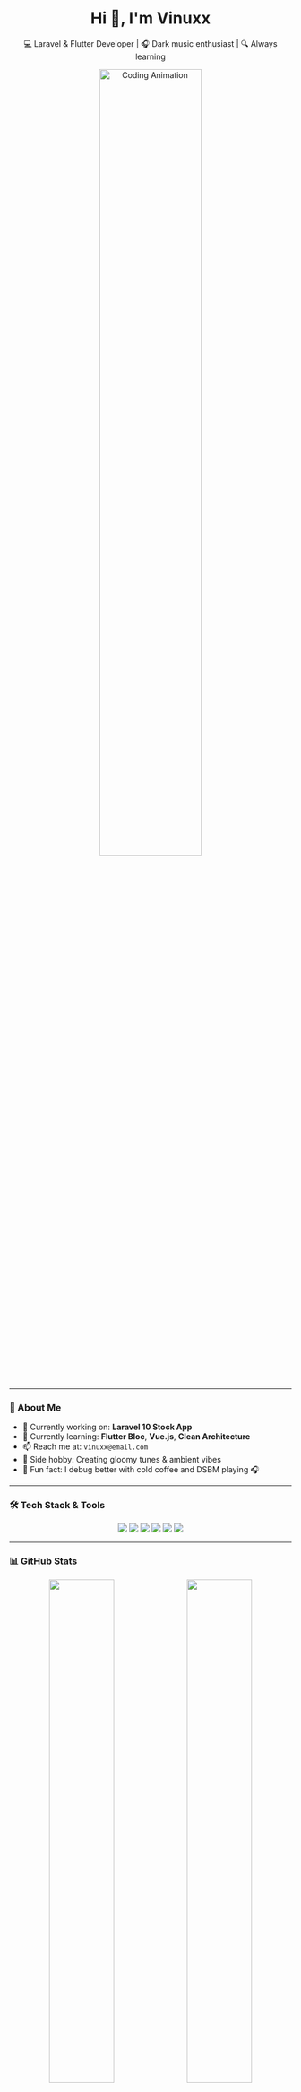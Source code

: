 
<h1 align="center">Hi 👋, I'm Vinuxx</h1>
<p align="center">
  💻 Laravel & Flutter Developer | 🎧 Dark music enthusiast | 🔍 Always learning
</p>

<!-- GIF HEADER -->
<p align="center">
  <img src="https://media.giphy.com/media/qgQUggAC3Pfv687qPC/giphy.gif" width="60%" alt="Coding Animation" />
</p>


---

### 🌟 About Me

- 🔧 Currently working on: **Laravel 10 Stock App**
- 🌱 Currently learning: **Flutter Bloc**, **Vue.js**, **Clean Architecture**
- 📫 Reach me at: `vinuxx@email.com`
- 🎵 Side hobby: Creating gloomy tunes & ambient vibes
- 🧠 Fun fact: I debug better with cold coffee and DSBM playing 🎧

---

### 🛠 Tech Stack & Tools

<p align="center">
  <img src="https://img.shields.io/badge/Laravel-F72C1F?style=for-the-badge&logo=laravel&logoColor=white"/>
  <img src="https://img.shields.io/badge/PHP-777BB4?style=for-the-badge&logo=php&logoColor=white"/>
  <img src="https://img.shields.io/badge/Flutter-02569B?style=for-the-badge&logo=flutter&logoColor=white"/>
  <img src="https://img.shields.io/badge/Dart-0175C2?style=for-the-badge&logo=dart&logoColor=white"/>
  <img src="https://img.shields.io/badge/MySQL-00758F?style=for-the-badge&logo=mysql&logoColor=white"/>
  <img src="https://img.shields.io/badge/VSCode-007ACC?style=for-the-badge&logo=visual-studio-code&logoColor=white"/>
</p>

---

### 📊 GitHub Stats

<p align="center">
  <img src="https://github-readme-stats.vercel.app/api?username=vinuxx&show_icons=true&theme=radical" width="48%"/>
  <img src="https://github-readme-streak-stats.herokuapp.com?user=vinuxx&theme=radical" width="48%"/>
</p>

<p align="center">
  <img src="https://github-readme-stats.vercel.app/api/top-langs/?username=vinuxx&layout=compact&theme=radical" width="48%"/>
</p>

---

### 🏆 GitHub Trophies

<p align="center">
  <img src="https://github-profile-trophy.vercel.app/?username=vinuxx&theme=darkhub&no-frame=true&row=1&column=6" />
</p>

---

### 🌐 Connect With Me

<p align="center">
  <a href="mailto:vinuxx@email.com"><img src="https://img.shields.io/badge/Gmail-D14836?style=flat-square&logo=gmail&logoColor=white"/></a>
  <a href="https://linkedin.com/in/vinuxx"><img src="https://img.shields.io/badge/LinkedIn-0A66C2?style=flat-square&logo=linkedin&logoColor=white"/></a>
  <a href="https://instagram.com/vinuxx"><img src="https://img.shields.io/badge/Instagram-E4405F?style=flat-square&logo=instagram&logoColor=white"/></a>
</p>

---

### 👁 Visitor Counter

<p align="center">
  <img src="https://profile-counter.glitch.me/vinuxx/count.svg" />
</p>

---

### 📌 Quote of the Day

> “Simplicity is the soul of efficiency.” — Austin Freeman

---

